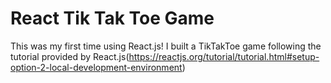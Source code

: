 # React Tik Tak Toe Game
This was my first time using React.js! I built a TikTakToe game following the tutorial provided by React.js(https://reactjs.org/tutorial/tutorial.html#setup-option-2-local-development-environment)


